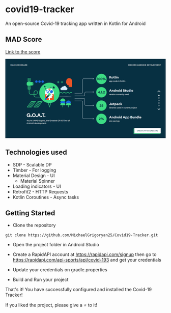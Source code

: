 # covid19-tracker

An open-source Covid-19 tracking app written in Kotlin for Android

## MAD Score

[Link to the score](https://madscorecard.withgoogle.com/scorecard/share/3908347829/)

![MAD Score](./screenshots/mad-score.png)

## Technologies used

- SDP - Scalable DP
- Timber - For logging
- Material Design - UI
  - Material Spinner
- Loading indicators - UI
- Retrofit2 - HTTP Requests
- Kotlin Coroutines - Async tasks

## Getting Started

- Clone the repository

```shell
git clone https://github.com/MichaelGrigoryan25/Covid19-Tracker.git
```

- Open the project folder in Android Studio
- Create a RapidAPI account at https://rapidapi.com/signup then go to https://rapidapi.com/api-sports/api/covid-193 and get your credentials
- Update your credentials on gradle.properties

- Build and Run your project

That's it! You have successfully configured and installed the Covid-19 Tracker!

If you liked the project, please give a ⭐ to it!
